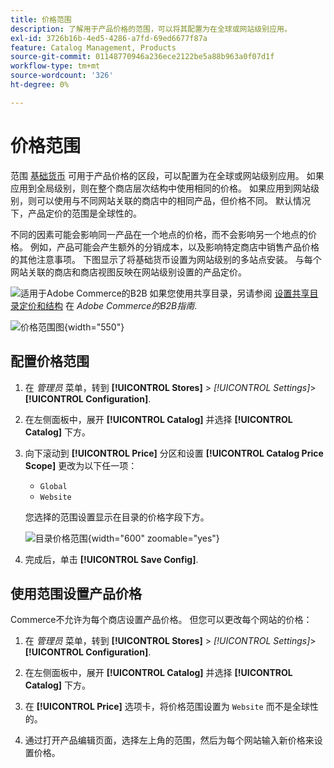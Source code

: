 ```yaml
---
title: 价格范围
description: 了解用于产品价格的范围，可以将其配置为在全球或网站级别应用。
exl-id: 3726b16b-4ed5-4286-a7fd-69ed6677f87a
feature: Catalog Management, Products
source-git-commit: 01148770946a236ece2122be5a88b963a0f07d1f
workflow-type: tm+mt
source-wordcount: '326'
ht-degree: 0%

---
```


# 价格范围

范围 [基础货币](../stores-purchase/currency-configuration.md) 可用于产品价格的区段，可以配置为在全球或网站级别应用。 如果应用到全局级别，则在整个商店层次结构中使用相同的价格。 如果应用到网站级别，则可以使用与不同网站关联的商店中的相同产品，但价格不同。 默认情况下，产品定价的范围是全球性的。

不同的因素可能会影响同一产品在一个地点的价格，而不会影响另一个地点的价格。 例如，产品可能会产生额外的分销成本，以及影响特定商店中销售产品价格的其他注意事项。 下图显示了将基础货币设置为网站级别的多站点安装。 与每个网站关联的商店和商店视图反映在网站级别设置的产品定价。

![适用于Adobe Commerce的B2B](../assets/b2b.svg) 如果您使用共享目录，另请参阅 [设置共享目录定价和结构](../b2b/catalog-shared-pricing-structure.md) 在 _Adobe Commerce的B2B指南_.

![价格范围图](./assets/catalog-price-scope.svg){width="550"}

## 配置价格范围

1. 在 _管理员_ 菜单，转到 **[!UICONTROL Stores]** > _[!UICONTROL Settings]_>**[!UICONTROL Configuration]**.

1. 在左侧面板中，展开 **[!UICONTROL Catalog]** 并选择 **[!UICONTROL Catalog]** 下方。

1. 向下滚动到 **[!UICONTROL Price]** 分区和设置 **[!UICONTROL Catalog Price Scope]** 更改为以下任一项：

   - `Global`
   - `Website`

   您选择的范围设置显示在目录的价格字段下方。

   ![目录价格范围](./assets/catalog-price.png){width="600" zoomable="yes"}

1. 完成后，单击 **[!UICONTROL Save Config]**.

## 使用范围设置产品价格

Commerce不允许为每个商店设置产品价格。 但您可以更改每个网站的价格：

1. 在 _管理员_ 菜单，转到 **[!UICONTROL Stores]** > _[!UICONTROL Settings]_>**[!UICONTROL Configuration]**.

1. 在左侧面板中，展开 **[!UICONTROL Catalog]** 并选择 **[!UICONTROL Catalog]** 下方。

1. 在 **[!UICONTROL Price]** 选项卡，将价格范围设置为 `Website` 而不是全球性的。

1. 通过打开产品编辑页面，选择左上角的范围，然后为每个网站输入新价格来设置价格。
